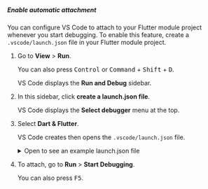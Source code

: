 ##### Enable automatic attachment

You can configure VS Code to attach to your Flutter module project
whenever you start debugging.
To enable this feature,
create a `.vscode/launch.json` file in your Flutter module project.

1. Go to **View** <span aria-label="and then">></span> **Run**.

   You can also press
   <kbd>Control</kbd> or <kbd>Command</kbd> + <kbd>Shift</kbd> + <kbd>D</kbd>.

   VS Code displays the **Run and Debug** sidebar.

1. In this sidebar, click **create a launch.json file**.

   VS Code displays the **Select debugger** menu at the top.

1. Select **Dart & Flutter**.

   VS Code creates then opens the `.vscode/launch.json` file.

   <details markdown="1">
   <summary>Open to see an example launch.json file</summary>

    ```json
    {
        // Use IntelliSense to learn about possible attributes.
        // Hover to view descriptions of existing attributes.
        // For more information, visit: https://go.microsoft.com/fwlink/?linkid=830387
        "version": "0.2.0",
        "configurations": [
            {
                "name": "my_app",
                "request": "launch",
                "type": "dart"
            },
            {
                "name": "my_app (profile mode)",
                "request": "launch",
                "type": "dart",
                "flutterMode": "profile"
            },
            {
                "name": "my_app (release mode)",
                "request": "launch",
                "type": "dart",
                "flutterMode": "release"
            }
        ]
    }
    ```

    </details>

1. To attach, go to **Run** <span aria-label="and then">></span>
   **Start Debugging**.

   You can also press <kbd>F5</kbd>.
